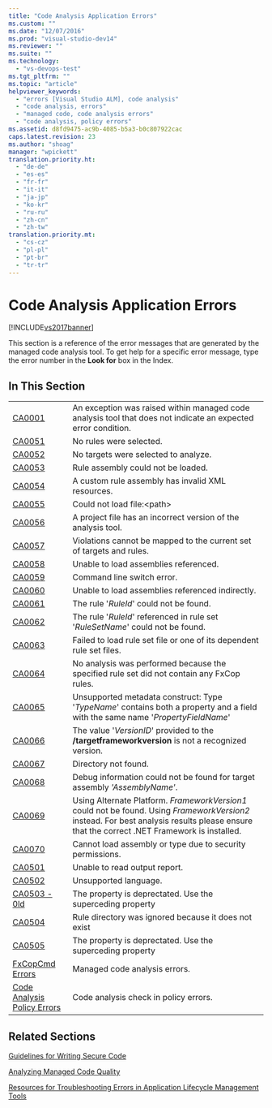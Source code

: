 ```yaml
---
title: "Code Analysis Application Errors"
ms.custom: ""
ms.date: "12/07/2016"
ms.prod: "visual-studio-dev14"
ms.reviewer: ""
ms.suite: ""
ms.technology: 
  - "vs-devops-test"
ms.tgt_pltfrm: ""
ms.topic: "article"
helpviewer_keywords: 
  - "errors [Visual Studio ALM], code analysis"
  - "code analysis, errors"
  - "managed code, code analysis errors"
  - "code analysis, policy errors"
ms.assetid: d8fd9475-ac9b-4085-b5a3-b0c807922cac
caps.latest.revision: 23
ms.author: "shoag"
manager: "wpickett"
translation.priority.ht: 
  - "de-de"
  - "es-es"
  - "fr-fr"
  - "it-it"
  - "ja-jp"
  - "ko-kr"
  - "ru-ru"
  - "zh-cn"
  - "zh-tw"
translation.priority.mt: 
  - "cs-cz"
  - "pl-pl"
  - "pt-br"
  - "tr-tr"
---
```

# Code Analysis Application Errors
[!INCLUDE[vs2017banner](../code-quality/includes/vs2017banner.md)]

This section is a reference of the error messages that are generated by the managed code analysis tool. To get help for a specific error message, type the error number in the **Look for** box in the Index.  
  
## In This Section  
  
|||  
|-|-|  
|[CA0001](http://msdn.microsoft.com/library/d301333a-a4c2-464b-9522-aa94f91a7063)|An exception was raised within managed code analysis tool that does not indicate an expected error condition.|  
|[CA0051](http://msdn.microsoft.com/library/5326fe44-32d0-4b45-9d36-c8de9bfe49f8)|No rules were selected.|  
|[CA0052](http://msdn.microsoft.com/library/dd230b01-8a24-4a12-a915-be459320479b)|No targets were selected to analyze.|  
|[CA0053](http://msdn.microsoft.com/library/97d14a6d-a8d4-45c9-8b33-7b52714b900d)|Rule assembly could not be loaded.|  
|[CA0054](http://msdn.microsoft.com/library/ebc7feed-8c4d-4302-8df1-85450b432cff)|A custom rule assembly has invalid XML resources.|  
|[CA0055](http://msdn.microsoft.com/library/24891d00-eef0-432c-bdb5-8a64ea04c4eb)|Could not load file:\<path>|  
|[CA0056](http://msdn.microsoft.com/library/428bfd38-d3ee-4e01-9423-115766d5d453)|A project file has an incorrect version of the analysis tool.|  
|[CA0057](http://msdn.microsoft.com/library/3ee8f749-9df4-42b3-a26c-2b44c3af643c)|Violations cannot be mapped to the current set of targets and rules.|  
|[CA0058](http://msdn.microsoft.com/library/2690bddd-af4c-41d6-b8ad-2b46bbc3faf9)|Unable to load assemblies referenced.|  
|[CA0059](http://msdn.microsoft.com/library/95ef5f27-7b5d-44f3-993c-06f54e47d716)|Command line switch error.|  
|[CA0060](http://msdn.microsoft.com/library/6b15372c-028a-4e21-8b3e-efcf2545dd24)|Unable to load assemblies referenced indirectly.|  
|[CA0061](http://msdn.microsoft.com/library/fab5690d-0cb8-4337-bd23-768a245ce9c6)|The rule '*RuleId*' could not be found.|  
|[CA0062](http://msdn.microsoft.com/library/6031bfc3-82e0-4d91-b8e8-cd325a099001)|The rule '*RuleId*' referenced in rule set '*RuleSetName*' could not be found.|  
|[CA0063](http://msdn.microsoft.com/library/0d54de7e-b446-4f45-94ba-46c5a6b58777)|Failed to load rule set file or one of its dependent rule set files.|  
|[CA0064](http://msdn.microsoft.com/library/6f41ed9d-a690-47dc-8922-631e8530297b)|No analysis was performed because the specified rule set did not contain any FxCop rules.|  
|[CA0065](http://msdn.microsoft.com/library/53ead5cf-46c7-4dfb-9cd3-10cb90cc722c)|Unsupported metadata construct: Type '*TypeName*' contains both a property and a field with the same name '*PropertyFieldName*'|  
|[CA0066](http://msdn.microsoft.com/library/5e6c67cb-97e9-42d7-b764-803f92955b6f)|The value '*VersionID*' provided to the **/targetframeworkversion** is not a recognized version.|  
|[CA0067](http://msdn.microsoft.com/library/d6dd4448-a3da-4fdb-8138-d22d03020c24)|Directory not found.|  
|[CA0068](http://msdn.microsoft.com/library/1dd1a74e-b2e4-4bf4-83cc-845496dbd053)|Debug information could not be found for target assembly *'AssemblyName'*.|  
|[CA0069](http://msdn.microsoft.com/library/3eff31db-9bd4-4021-bf20-1b010c72b40f)|Using Alternate Platform. *FrameworkVersion1* could not be found. Using *FrameworkVersion2* instead. For best analysis results please ensure that the correct .NET Framework is installed.|  
|[CA0070](http://msdn.microsoft.com/library/92acf3f5-825f-45a1-9998-cdf4cf29a56f)|Cannot load assembly or type due to security permissions.|  
|[CA0501](http://msdn.microsoft.com/library/46e486a6-bc16-4479-b03c-6ccbd7561e6e)|Unable to read output report.|  
|[CA0502](http://msdn.microsoft.com/library/60e93b91-b3ac-4331-84ca-989700787414)|Unsupported language.|  
|[CA0503 - 0ld](http://msdn.microsoft.com/en-us/759d25b0-2666-4a51-b369-9f2a5e7a2fb5)|The property is deprectated. Use the superceding property|  
|[CA0504](http://msdn.microsoft.com/library/1768b12e-25f5-4145-9c33-e46965f635fe)|Rule directory was ignored because it does not exist|  
|[CA0505](http://msdn.microsoft.com/library/c263a522-c068-404f-883f-4b3ba2be1360)|The property is deprectated. Use the superceding property|  
|[FxCopCmd Errors](http://msdn.microsoft.com/library/bb614ed0-1b7c-4b56-99ae-da50ef6cfef9)|Managed code analysis errors.|  
|[Code Analysis Policy Errors](../code-quality/code-analysis-policy-errors.md)|Code analysis check in policy errors.|  
  
## Related Sections  
 [Guidelines for Writing Secure Code](http://msdn.microsoft.com/en-us/9892fd19-45cd-44b6-9fa8-10f1b5cb6ea4)  
  
 [Analyzing Managed Code Quality](../code-quality/analyzing-managed-code-quality-by-using-code-analysis.md)  
  
 [Resources for Troubleshooting Errors in Application Lifecycle Management Tools](http://msdn.microsoft.com/library/76ca8f76-1e2d-4b55-89e2-bd59e4abe74c)